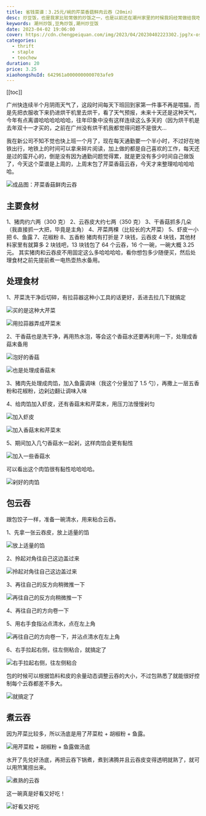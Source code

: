 ```yaml
---
title: 省钱菜谱：3.25元/碗的芹菜香菇鲜肉云吞（20min）
desc: 炒豆饭，也是我家比较常做的炒饭之一，也是以前还在潮州家里的时候我妈经常做给我吃的炒饭品类的其中一种。
keywords: 潮州炒饭,豆角炒饭,潮州炒豆饭
date: 2023-04-02 19:06:00
cover: https://cdn.chengpeiquan.com/img/2023/04/20230402223302.jpg?x-oss-process=image/interlace,1
categories:
  - thrift
  - staple
  - teochew
duration: 20
price: 3.25
xiaohongshuId: 642961a0000000000703afe9
---
```


[[toc]]

广州快连续半个月阴雨天气了，这段时间每天下班回到家第一件事不再是喂猫，而是先把衣服收下来扔进烘干机里去烘干，看了天气预报，未来十天还是这种天气，今年有点离谱哈哈哈哈哈哈，往年印象中没有这样连续这么多天的（因为烘干机是去年双十一才买的，之前在广州没有烘干机我都觉得问题不是很大…

我在新公司不知不觉也快上班一个月了，现在每天通勤要一个半小时，不过好在地铁出行，地铁上的时间可以拿来碎片阅读，加上做的都是自己喜欢的工作，每天还是过的蛮开心的，倒是没有因为通勤问题觉得累，就是更没有多少时间自己做饭了，今天这个菜谱是上周的，上周末包了芹菜香菇云吞，今天才来整理哈哈哈哈哈。

![成品图：芹菜香菇鲜肉云吞](https://cdn.chengpeiquan.com/img/2023/04/20230402223506.jpg?x-oss-process=image/interlace,1)

## 主要食材

1、猪肉约六两（300 克）
2、云吞皮大约七两（350 克）
3、干香菇抓多几朵（我直接抓一大把，毕竟是主角）
4、芹菜两棵（比较长的大芹菜）
5、虾皮一小把
6、鱼露
7、花椒粉
8、五香粉
猪肉有打折是 7 块钱，云吞皮 4 块钱，其他材料家里有就算多 2 块钱吧，13 块钱包了 64 个云吞，16 个一碗，一碗大概 3.25 元。
其实猪肉和云吞皮不用固定这么多哈哈哈哈，看你想包多少随便买，然后处理食材之前先提前煮一电热壶热水备用。

## 处理食材

1、芹菜洗干净后切碎，有拉蒜器这种小工具的话更好，丢进去拉几下就搞定

![买的是这种大芹菜](https://cdn.chengpeiquan.com/img/2023/04/20230402223451.jpg?x-oss-process=image/interlace,1)

![用拉蒜器弄成芹菜末](https://cdn.chengpeiquan.com/img/2023/04/20230402223452.jpg?x-oss-process=image/interlace,1)

2、干香菇也是洗干净，再用热水泡，等会这个香菇水还要再利用一下，处理成香菇末备用

![泡好的香菇](https://cdn.chengpeiquan.com/img/2023/04/20230402223450.jpg?x-oss-process=image/interlace,1)

![也是处理成香菇末](https://cdn.chengpeiquan.com/img/2023/04/20230402223453.jpg?x-oss-process=image/interlace,1)

3、猪肉先处理成肉馅，加入鱼露调味（我这个分量加了 1.5 勺），再撒上一层五香粉和花椒粉，边剁边翻让调味入味

4、给肉馅加入虾皮，还有香菇末和芹菜末，用压刀法慢慢剁匀

![加入虾皮](https://cdn.chengpeiquan.com/img/2023/04/20230402223508.jpg?x-oss-process=image/interlace,1)

![加入香菇末和芹菜末](https://cdn.chengpeiquan.com/img/2023/04/20230402223454.jpg?x-oss-process=image/interlace,1)

5、期间加入几勺香菇水一起剁，这样肉馅会更有黏性

![加入一些香菇水](https://cdn.chengpeiquan.com/img/2023/04/20230402223457.jpg?x-oss-process=image/interlace,1)

可以看出这个肉馅很有黏性哈哈哈哈。

![剁好的肉馅](https://cdn.chengpeiquan.com/img/2023/04/20230402223456.jpg?x-oss-process=image/interlace,1)

## 包云吞

跟包饺子一样，准备一碗清水，用来粘合云吞。

1、先拿一张云吞皮，放上适量的馅

![放上适量的馅](https://cdn.chengpeiquan.com/img/2023/04/20230402223458.jpg?x-oss-process=image/interlace,1)

2、拎起对角往自己这边盖过来

![拎起对角往自己这边盖过来](https://cdn.chengpeiquan.com/img/2023/04/20230402223459.jpg?x-oss-process=image/interlace,1)

3、再往自己的反方向稍微推一下

![再往自己的反方向稍微推一下](https://cdn.chengpeiquan.com/img/2023/04/20230402223500.jpg?x-oss-process=image/interlace,1)

4、再往自己的方向卷一下

5、用右手食指沾点清水，点在左上角

![再往自己的方向卷一下，并沾点清水在左上角](https://cdn.chengpeiquan.com/img/2023/04/20230402223501.jpg?x-oss-process=image/interlace,1)

6、右手拉起右侧，往左侧粘合，就搞定了

![右手拉起右侧，往左侧粘合](https://cdn.chengpeiquan.com/img/2023/04/20230402223502.jpg?x-oss-process=image/interlace,1)

包的时候可以根据馅料和皮的余量动态调整云吞的大小，不过包熟悉了就能很好控制每个云吞都差不多大。

![就搞定了](https://cdn.chengpeiquan.com/img/2023/04/20230402223503.jpg?x-oss-process=image/interlace,1)

## 煮云吞

因为芹菜比较多，所以汤底是用了芹菜粒 + 胡椒粉 + 鱼露。

![用芹菜粒 + 胡椒粉 + 鱼露做汤底](https://cdn.chengpeiquan.com/img/2023/04/20230402223504.jpg?x-oss-process=image/interlace,1)

水开了先兑好汤底，再把云吞下锅煮，煮到沸腾并且云吞皮变得透明就熟了，就可以用笊篱捞出来。

![煮熟的云吞](https://cdn.chengpeiquan.com/img/2023/04/20230402223505.jpg?x-oss-process=image/interlace,1)

这一碗真是好看又好吃！

![好看又好吃](https://cdn.chengpeiquan.com/img/2023/04/20230402223507.jpg?x-oss-process=image/interlace,1)
